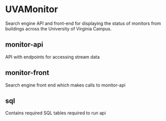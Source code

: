 # UVAMonitor
Search engine API and front-end for displaying the status of monitors from
buildings across the University of Virginia Campus.

## monitor-api
API with endpoints for accessing stream data

## monitor-front
Search engine front end which makes calls to monitor-api

## sql
Contains required SQL tables required to run api
